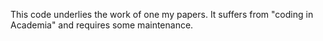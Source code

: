 This code underlies the work of one my papers. It suffers from "coding in Academia" and requires some maintenance.
